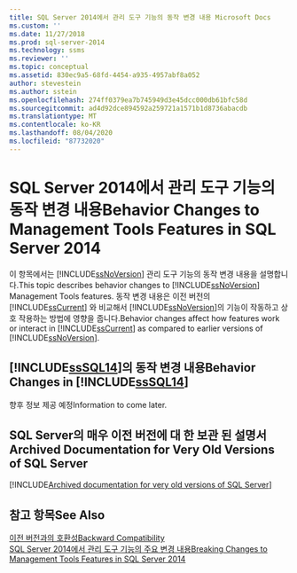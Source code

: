 ```yaml
---
title: SQL Server 2014에서 관리 도구 기능의 동작 변경 내용 Microsoft Docs
ms.custom: ''
ms.date: 11/27/2018
ms.prod: sql-server-2014
ms.technology: ssms
ms.reviewer: ''
ms.topic: conceptual
ms.assetid: 830ec9a5-68fd-4454-a935-4957abf8a052
author: stevestein
ms.author: sstein
ms.openlocfilehash: 274ff0379ea7b745949d3e45dcc000db61bfc58d
ms.sourcegitcommit: ad4d92dce894592a259721a1571b1d8736abacdb
ms.translationtype: MT
ms.contentlocale: ko-KR
ms.lasthandoff: 08/04/2020
ms.locfileid: "87732020"
---
```

# <a name="behavior-changes-to-management-tools-features-in-sql-server-2014"></a><span data-ttu-id="ef669-102">SQL Server 2014에서 관리 도구 기능의 동작 변경 내용</span><span class="sxs-lookup"><span data-stu-id="ef669-102">Behavior Changes to Management Tools Features in SQL Server 2014</span></span>
  <span data-ttu-id="ef669-103">이 항목에서는 [!INCLUDE[ssNoVersion](../includes/ssnoversion-md.md)] 관리 도구 기능의 동작 변경 내용을 설명합니다.</span><span class="sxs-lookup"><span data-stu-id="ef669-103">This topic describes behavior changes to [!INCLUDE[ssNoVersion](../includes/ssnoversion-md.md)] Management Tools features.</span></span> <span data-ttu-id="ef669-104">동작 변경 내용은 이전 버전의 [!INCLUDE[ssCurrent](../includes/sscurrent-md.md)] 와 비교해서 [!INCLUDE[ssNoVersion](../includes/ssnoversion-md.md)]의 기능이 작동하고 상호 작용하는 방법에 영향을 줍니다.</span><span class="sxs-lookup"><span data-stu-id="ef669-104">Behavior changes affect how features work or interact in [!INCLUDE[ssCurrent](../includes/sscurrent-md.md)] as compared to earlier versions of [!INCLUDE[ssNoVersion](../includes/ssnoversion-md.md)].</span></span>  
  
## <a name="behavior-changes-in-sssql14"></a><span data-ttu-id="ef669-105">[!INCLUDE[ssSQL14](../includes/sssql14-md.md)]의 동작 변경 내용</span><span class="sxs-lookup"><span data-stu-id="ef669-105">Behavior Changes in [!INCLUDE[ssSQL14](../includes/sssql14-md.md)]</span></span>  
 <span data-ttu-id="ef669-106">향후 정보 제공 예정</span><span class="sxs-lookup"><span data-stu-id="ef669-106">Information to come later.</span></span>  

## <a name="archived-documentation-for-very-old-versions-of-sql-server"></a><a name="previous-versions"></a><span data-ttu-id="ef669-107">SQL Server의 매우 이전 버전에 대 한 보관 된 설명서</span><span class="sxs-lookup"><span data-stu-id="ef669-107">Archived Documentation for Very Old Versions of SQL Server</span></span>

[!INCLUDE[Archived documentation for very old versions of SQL Server](../includes/paragraph-content/previous-versions-archive-documentation-sql-server.md)]

## <a name="see-also"></a><span data-ttu-id="ef669-108">참고 항목</span><span class="sxs-lookup"><span data-stu-id="ef669-108">See Also</span></span>  
 [<span data-ttu-id="ef669-109">이전 버전과의 호환성</span><span class="sxs-lookup"><span data-stu-id="ef669-109">Backward Compatibility</span></span>](../../2014/getting-started/backward-compatibility.md)  
 [<span data-ttu-id="ef669-110">SQL Server 2014에서 관리 도구 기능의 주요 변경 내용</span><span class="sxs-lookup"><span data-stu-id="ef669-110">Breaking Changes to Management Tools Features in SQL Server 2014</span></span>](breaking-changes-to-database-engine-features-in-sql-server-2016.md?view=sql-server-2014)

  
